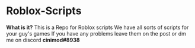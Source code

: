 # Roblox-Scripts

**What is it?**
This is a Repo for Roblox scripts 
We have all sorts of scripts for your guy's games
If you have any problems leave them on the post or dm me on discord 
**cinimod#8938**
